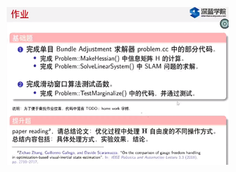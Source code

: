 ![image](https://github.com/bobododosjl/Shenlan-VIO/blob/main/ch5/task/images/2021-04-14%2010-33-26%E5%B1%8F%E5%B9%95%E6%88%AA%E5%9B%BE.png)
